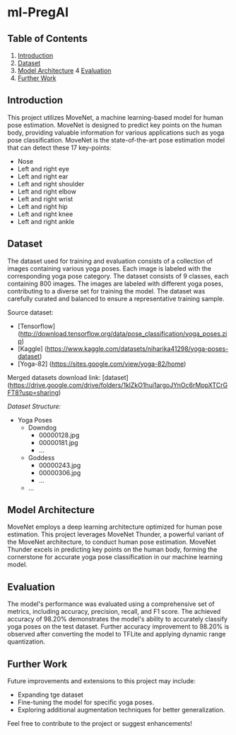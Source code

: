 # ml-PregAI

## Table of Contents
1. [Introduction](#introduction)
2. [Dataset](#dataset)
3. [Model Architecture](#model-architecture)
4  [Evaluation](#evaluation)
5. [Further Work](#further-work)

## Introduction
This project utilizes MoveNet, a machine learning-based model for human pose estimation. MoveNet is designed to predict key points on the human body, providing valuable information for various applications such as yoga pose classification. MoveNet is the state-of-the-art pose estimation model that can detect these 17 key-points:
- Nose
- Left and right eye
- Left and right ear
- Left and right shoulder
- Left and right elbow
- Left and right wrist
- Left and right hip
- Left and right knee
- Left and right ankle

## Dataset
The dataset used for training and evaluation consists of a collection of images containing various yoga poses. Each image is labeled with the corresponding yoga pose category. The dataset consists of 9 classes, each containing 800 images. The images are labeled with different yoga poses, contributing to a diverse set for training the model. The dataset was carefully curated and balanced to ensure a representative training sample.

Source dataset:
- [Tensorflow] (http://download.tensorflow.org/data/pose_classification/yoga_poses.zip)
- [Kaggle] (https://www.kaggle.com/datasets/niharika41298/yoga-poses-dataset)
- [Yoga-82] (https://sites.google.com/view/yoga-82/home)

Merged datasets download link:
[dataset] (https://drive.google.com/drive/folders/1klZkO1hui1argoJYnOc6rMppXTCrGFT8?usp=sharing)

*Dataset Structure:*
- Yoga Poses
  - Downdog
    - 00000128.jpg
    - 00000181.jpg
    - ...
  - Goddess
    - 00000243.jpg
    - 00000306.jpg
    - ...
  - ...

## Model Architecture
MoveNet employs a deep learning architecture optimized for human pose estimation. This project leverages MoveNet Thunder, a powerful variant of the MoveNet architecture, to conduct human pose estimation. MoveNet Thunder excels in predicting key points on the human body, forming the cornerstone for accurate yoga pose classification in our machine learning model.

## Evaluation
The model's performance was evaluated using a comprehensive set of metrics, including accuracy, precision, recall, and F1 score. The achieved accuracy of 98.20% demonstrates the model's ability to accurately classify yoga poses on the test dataset. Further accuracy improvement to 98.20% is observed after converting the model to TFLite and applying dynamic range quantization.

## Further Work
Future improvements and extensions to this project may include:

- Expanding tge dataset
- Fine-tuning the model for specific yoga poses.
- Exploring additional augmentation techniques for better generalization.

Feel free to contribute to the project or suggest enhancements!